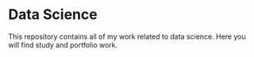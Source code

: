 # Data Science
This repository contains all of my work related to data science. Here you will find study and portfolio work.
